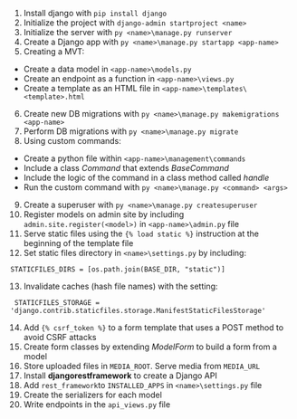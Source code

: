 1. Install django with `pip install django`
2. Initialize the project with `django-admin startproject <name>`
3. Initialize the server with `py <name>\manage.py runserver`
4. Create a Django app with `py <name>\manage.py startapp <app-name>`
5. Creating a MVT:
  - Create a data model in `<app-name>\models.py`
  - Create an endpoint as a function in `<app-name>\views.py`
  - Create a template as an HTML file in `<app-name>\templates\<template>.html`
6. Create new DB migrations with `py <name>\manage.py makemigrations <app-name>`
7. Perform DB migrations with `py <name>\manage.py migrate`
8. Using custom commands:
  - Create a python file within `<app-name>\management\commands`
  - Include a class *Command* that extends *BaseCommand*
  - Include the logic of the command in a class method called *handle*
  - Run the custom command with `py <name>\manage.py <command> <args>`
9. Create a superuser with `py <name>\manage.py createsuperuser`
10. Register models on admin site by including `admin.site.register(<model>)` in `<app-name>\admin.py` file
11. Serve static files using the `{% load static %}` instruction at the beginning of the template file
12. Set static files directory in `<name>\settings.py` by including:
```
STATICFILES_DIRS = [os.path.join(BASE_DIR, "static")]
```
13. Invalidate caches (hash file names) with the setting:
```
 STATICFILES_STORAGE = 'django.contrib.staticfiles.storage.ManifestStaticFilesStorage'
```
14. Add `{% csrf_token %}` to a form template that uses a POST method to avoid CSRF attacks
15. Create form classes by extending *ModelForm* to build a form from a model
16. Store uploaded files in `MEDIA_ROOT`. Serve media from `MEDIA_URL`
17. Install **djangorestframework** to create a Django API
18. Add `rest_framework`to `INSTALLED_APPS` in `<name>\settings.py` file
19. Create the serializers for each model
20. Write endpoints in the `api_views.py` file